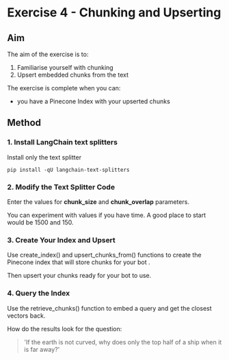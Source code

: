 # Exercise 4 - Chunking and Upserting

## Aim

The aim of the exercise is to:
1. Familiarise yourself with chunking
2. Upsert embedded chunks from the text

The exercise is complete when you can:
- you have a Pinecone Index with your upserted chunks

## Method

### 1. Install LangChain text splitters

Install only the text splitter

    pip install -qU langchain-text-splitters


### 2. Modify the Text Splitter Code

Enter  the values for  **chunk_size** and **chunk_overlap** parameters.

You can experiment with values if you have time.
A good place to start would be 1500 and 150.


### 3. Create Your Index and Upsert

Use create_index() and upsert_chunks_from() functions to create the 
Pinecone index that will store chunks for your bot . 

Then upsert your chunks ready for your bot to use.


### 4. Query the Index

Use the retrieve_chunks() function to embed a query and get the 
closest vectors back.

How do the results look for the question:

> 'If the earth is not curved, why does only the top half of a ship when it is far away?'



